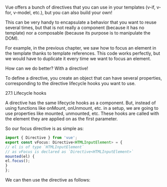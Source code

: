 Vue offers a bunch of directives that you can use in your templates (v-if, v-for, v-model, etc.), but
you can also build your own!

This can be very handy to encapsulate a behavior that you want to reuse several times, but that is
not really a component (because it has no template) nor a composable (because its purpose is to
manipulate the DOM).

For example, in the previous chapter, we saw how to focus an element in the template thanks to
template references. This code works perfectly, but we would have to duplicate it every time we
want to focus an element.

How can we do better? With a directive!

To define a directive, you create an object that can have several properties, corresponding to the
directive lifecycle hooks you want to use.

27.1 Lifecycle hooks

A directive has the same lifecycle hooks as a component. But, instead of using functions like
onMount, onUnmount, etc. in a setup, we are going to use properties like mounted, unmounted, etc. These
hooks are called with the element they are applied on as the first parameter.

So our focus directive is as simple as:

```js
import { Directive } from 'vue';
export const vFocus: Directive<HTMLInputElement> = {
// el is of type `HTMLInputElement`
// as vFocus is declared as `Directive<HTMLInputElement>`
mounted(el) {
el.focus();
}
};
```

We can then use the directive as follows:




